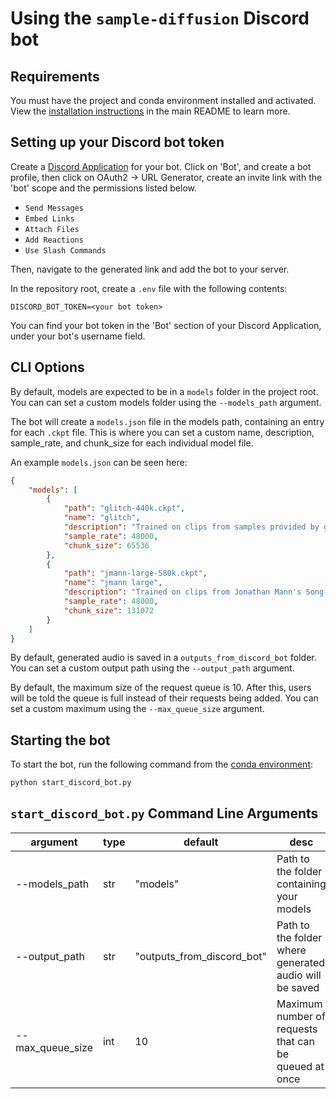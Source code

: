 # Using the `sample-diffusion` Discord bot

## Requirements

You must have the project and conda environment installed and activated. View the [installation instructions](https://github.com/sudosilico/sample-diffusion#installation) in the main README to learn more.

## Setting up your Discord bot token

Create a [Discord Application](https://discord.com/developers/applications/) for your bot. Click on 'Bot', and create a bot profile, then click on OAuth2 -> URL Generator, create an invite link with the 'bot' scope and the permissions listed below.

- `Send Messages`
- `Embed Links`
- `Attach Files`
- `Add Reactions`
- `Use Slash Commands`

Then, navigate to the generated link and add the bot to your server.

In the repository root, create a `.env` file with the following contents:

```
DISCORD_BOT_TOKEN=<your bot token>
```

You can find your bot token in the 'Bot' section of your Discord Application, under your bot's username field.

## CLI Options

By default, models are expected to be in a `models` folder in the project root. You can can set a custom models folder using the `--models_path` argument.

The bot will create a `models.json` file in the models path, containing an entry for each `.ckpt` file. This is where you can set a custom name, description, sample_rate, and chunk_size for each individual model file.

An example `models.json` can be seen here:

```json
{
    "models": [
        {
            "path": "glitch-440k.ckpt",
            "name": "glitch",
            "description": "Trained on clips from samples provided by glitch.cool",
            "sample_rate": 48000,
            "chunk_size": 65536
        },
        {
            "path": "jmann-large-580k.ckpt",
            "name": "jmann large",
            "description": "Trained on clips from Jonathan Mann's Song-A-Day project",
            "sample_rate": 48000,
            "chunk_size": 131072
        }
    ]
}
```

By default, generated audio is saved in a `outputs_from_discord_bot` folder. You can set a custom output path using the `--output_path` argument.

By default, the maximum size of the request queue is 10. After this, users will be told the queue is full instead of their requests being added. You can set a custom maximum using the `--max_queue_size` argument.

## Starting the bot

To start the bot, run the following command from the [conda environment](https://github.com/sudosilico/sample-diffusion#installation):

```sh
python start_discord_bot.py
```

## `start_discord_bot.py` Command Line Arguments

| argument | type | default | desc |
| --- | --- | --- | --- |
| --models_path | str | "models" | Path to the folder containing your models |
| --output_path | str | "outputs_from_discord_bot" | Path to the folder where generated audio will be saved |
| --max_queue_size | int | 10 | Maximum number of requests that can be queued at once |
